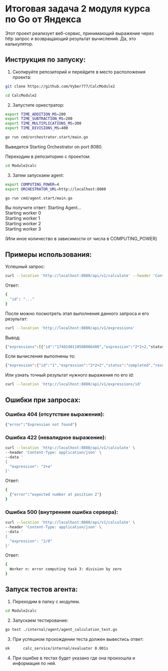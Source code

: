 
# Итоговая задача 2 модуля курса по Go от Яндекса

Этот проект реализует веб-сервис, принимающий выражение через http запрос и возвращающий результат вычислений. Да, это калькулятор.


## Инструкция по запуску:

1) Скопируйте репозиторий и перейдите в место расположения проекта:

```bash
git clone https://github.com/Vyber777/CalcModule2

cd CalcModule2
```

2) Запустите оркестратор:

```bash
export TIME_ADDITION_MS=200
export TIME_SUBTRACTION_MS=200
export TIME_MULTIPLICATIONS_MS=300
export TIME_DIVISIONS_MS=400

go run cmd/orchestrator.start/main.go
```

Выведется Starting Orchestrator on port 8080.

Переходим в репозиторию с проектом:

```bash
cd Module2calc
```

3) Затем запускаем agent:

```bash
export COMPUTING_POWER=4
export ORCHESTRATOR_URL=http://localhost:8080

go run cmd/agent.start/main.go
```

Вы получите ответ:
Starting Agent...  
Starting worker 0  
Starting worker 1  
Starting worker 2  
Starting worker 3  

(Или иное количество в зависимости от числа в COMPUTING_POWER)

## Примеры использования:

Успешный запрос:

```bash
curl --location 'http://localhost:8080/api/v1/calculate' --header 'Content-Type: application/json' --data '{"expression": "2*2+2"}'
```

Ответ:

```bash
{
  "id": "..."
}
```

После можно посмотреть этап выполнения данного запроса и его результат:

```bash
curl --location 'http://localhost:8080/api/v1/expressions'
```

Вывод:

```bash
{"expressions":[{"id":"1740240110508066400","expression":"2*2+2,"status":"pending"}]}
```

Если вычисления выполнены то:

```bash
{"expression":{"id":"1","expression":"2*2+2","status":"completed","result":6}}
```

Или узнать точный результат нужного выражения по его id:

```bash
curl --location 'http://localhost:8080/api/v1/expressions/id'
```

## Ошибки при запросах:

### Ошибка 404 (отсутствие выражения):

```bash
{"error":"Expression not found"}
```

### Ошибка 422 (невалидное выражение):

```bash
curl --location 'http://localhost:8080/api/v1/calculate' \
--header 'Content-Type: application/json' \
--data '
{
  "expression": "2+a"
}'

```
Ответ:

```bash
{
  {"error":"expected number at position 2"}
}
```

### Ошибка 500 (внутренняя ошибка сервера):

```bash
curl --location 'http://localhost:8080/api/v1/calculate' \
--header 'Content-Type: application/json' \
--data '
{
  "expression": "2/0"
}'
```
Ответ:

```bash
{
  Worker n: error computing task 3: division by zero
}
```

## Запуск тестов агента:

1) Переходим в папку с модулем.

```bash
cd Module2calc
```

2) Запускаем тестирование:

```bash
go test ./internal/agent/agent_calculation_test.go
```

3) При успешном прохождении теста должен вывестись ответ:

```bash
ok  	calc_service/internal/evaluator	0.001s
```

4) При ошибке в тестах будет указано где она произошла и информация по ней.